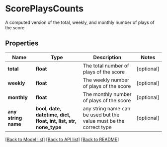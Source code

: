 # ScorePlaysCounts

A computed version of the total, weekly, and monthly number of plays of the score 

## Properties
Name | Type | Description | Notes
------------ | ------------- | ------------- | -------------
**total** | **float** | The total number of plays of the score | [optional] 
**weekly** | **float** | The weekly number of plays of the score | [optional] 
**monthly** | **float** | The monthly number of plays of the score | [optional] 
**any string name** | **bool, date, datetime, dict, float, int, list, str, none_type** | any string name can be used but the value must be the correct type | [optional]

[[Back to Model list]](../README.md#documentation-for-models) [[Back to API list]](../README.md#documentation-for-api-endpoints) [[Back to README]](../README.md)


